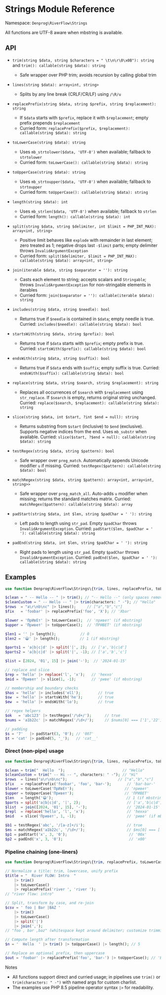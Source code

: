 # Strings Module Reference

Namespace: `Denprog\RiverFlow\Strings`

All functions are UTF-8 aware when mbstring is available.

## API
- `trim(string $data, string $characters = " \t\n\r\0\x0B"): string` and `trim(): callable(string $data): string`
  - Safe wrapper over PHP trim; avoids recursion by calling global trim
- `lines(string $data): array<int, string>`
  - Splits by any line break (CRLF/CR/LF) using `/\R/u`
- `replacePrefix(string $data, string $prefix, string $replacement): string`
  - If `$data` starts with `$prefix`, replace it with `$replacement`; empty prefix prepends `$replacement`
  - Curried form: `replacePrefix($prefix, $replacement): callable(string $data): string`
- `toLowerCase(string $data): string`
  - Uses `mb_strtolower($data, 'UTF-8')` when available; fallback to `strtolower`
  - Curried form: `toLowerCase(): callable(string $data): string`
- `toUpperCase(string $data): string`
  - Uses `mb_strtoupper($data, 'UTF-8')` when available; fallback to `strtoupper`
  - Curried form: `toUpperCase(): callable(string $data): string`
- `length(string $data): int`
  - Uses `mb_strlen($data, 'UTF-8')` when available; fallback to `strlen`
  - Curried form: `length(): callable(string $data): int`
- `split(string $data, string $delimiter, int $limit = PHP_INT_MAX): array<int, string>`
  - Positive limit behaves like `explode` with remainder in last element; zero treated as 1; negative drops last `-$limit` parts; empty delimiter throws `InvalidArgumentException`
  - Curried form: `split($delimiter, $limit = PHP_INT_MAX): callable(string $data): array<int, string>`
- `join(iterable $data, string $separator = ''): string`
  - Casts each element to string; accepts scalars and `Stringable`; throws `InvalidArgumentException` for non-stringable elements in iterables
  - Curried form: `join($separator = ''): callable(iterable $data): string`
- `includes(string $data, string $needle): bool`
  - Returns true if `$needle` is contained in `$data`; empty needle is true. Curried: `includes($needle): callable(string $data): bool`
- `startsWith(string $data, string $prefix): bool`
  - Returns true if `$data` starts with `$prefix`; empty prefix is true. Curried: `startsWith($prefix): callable(string $data): bool`
- `endsWith(string $data, string $suffix): bool`
  - Returns true if `$data` ends with `$suffix`; empty suffix is true. Curried: `endsWith($suffix): callable(string $data): bool`
- `replace(string $data, string $search, string $replacement): string`
  - Replaces all occurrences of `$search` with `$replacement` using `str_replace`. If `$search` is empty, returns original string unchanged. Curried: `replace($search, $replacement): callable(string $data): string`
- `slice(string $data, int $start, ?int $end = null): string`
  - Returns substring from `$start` (inclusive) to `$end` (exclusive). Supports negative indices from the end. Uses `mb_substr` when available. Curried: `slice($start, ?$end = null): callable(string $data): string`

- `testRegex(string $data, string $pattern): bool`
  - Safe wrapper over `preg_match`. Automatically appends Unicode modifier `u` if missing. Curried: `testRegex($pattern): callable(string $data): bool`
- `matchRegex(string $data, string $pattern): array<int, array<int, string>>`
  - Safe wrapper over `preg_match_all`. Auto-adds `u` modifier when missing; returns the standard matches matrix. Curried: `matchRegex($pattern): callable(string $data): array`
- `padStart(string $data, int $len, string $padChar = ' '): string`
  - Left pads to length using `str_pad`. Empty `$padChar` throws `InvalidArgumentException`. Curried: `padStart($len, $padChar = ' '): callable(string $data): string`
- `padEnd(string $data, int $len, string $padChar = ' '): string`
  - Right pads to length using `str_pad`. Empty `$padChar` throws `InvalidArgumentException`. Curried: `padEnd($len, $padChar = ' '): callable(string $data): string`

## Examples
```php
use function Denprog\RiverFlow\Strings\{trim, lines, replacePrefix, toLowerCase, toUpperCase, length, split, join, includes, startsWith, endsWith, replace, slice, testRegex, matchRegex, padStart, padEnd};

$clean = " -- Hello -- " |> trim(); // "-- Hello --" (only spaces removed)
$cleanCustom = " -- Hello -- " |> trim(characters: " -"); // "Hello"
$rows  = "a\r\nb\nc" |> lines();     // ["a","b","c"]
$fix   = 'foobar' |> replacePrefix('foo', 'X'); // 'Xbar'

$lower = 'ПрИвЕт' |> toLowerCase();  // 'привет' (if mbstring)
$upper = 'Привет' |> toUpperCase();  // 'ПРИВЕТ' (if mbstring)

$len1 = '' |> length();           // 0
$len2 = '😀' |> length();         // 1 (if mbstring)

$parts1 = 'a|b|c|d' |> split('|', 2);  // ['a','b|c|d']
$parts2 = 'a|b|c|d' |> split('|', -1); // ['a','b','c']

$list = [2024, '01', 15] |> join('-');  // '2024-01-15'

// replace and slice
$rep = 'hello' |> replace('l', 'x');   // 'hexxo'
$mid = 'Привет' |> slice(1, -1);       // 'риве' (if mbstring)

// membership and boundary checks
$has = 'hello' |> includes('ell');        // true
$sw  = 'hello' |> startsWith('he');       // true
$ew  = 'hello' |> endsWith('lo');         // true

// regex helpers
$ok   = 'abc123' |> testRegex('/\d+/');      // true
$nums = 'a1b22c' |> matchRegex('/\d+/');     // $nums[0] === ['1','22']

// padding
$s = '7'   |> padStart(3, '0'); // '007'
$t = 'cat' |> padEnd(5, '_');   // 'cat__'
```

### Direct (non-pipe) usage
```php
use function Denprog\RiverFlow\Strings\{trim, lines, replacePrefix, toLowerCase, toUpperCase, length, split, join, replace, slice, testRegex, matchRegex, padStart, padEnd};

$clean = trim("  Hello  ");                          // "Hello"
$cleanCustom = trim(" -- Hi -- ", characters: " -"); // "Hi"
$rows  = lines("a\r\nb\nc");                       // ["a","b","c"]
$fix   = replacePrefix('foobar', 'foo', 'bar-');       // 'bar-bar-'
$lower = toLowerCase('ПрИвЕт');                       // 'привет'
$upper = toUpperCase('Привет');                       // 'ПРИВЕТ'
$len   = length('😀');                                 // 1 (if mbstring)
$parts = split('a|b|c|d', '|', 2);                     // ['a','b|c|d']
$list  = join([2024, '01', 15], '-');                  // '2024-01-15'
$repl  = replace('hello', 'l', 'x');                   // 'hexxo'
$mid   = slice('Привет', 1, -1);                       // 'риве' (if mbstring)

$b1 = testRegex('abc', '/[a-z]+/i');                   // true
$ms = matchRegex('a1b22c', '/\d+/');                   // $ms[0] === ['1','22']
$p1 = padStart('x', 3, '0');                            // '00x'
$p2 = padEnd('x', 3, '0');                              // 'x00'
```

### Pipeline chaining (one-liners)
```php
use function Denprog\RiverFlow\Strings\{trim, replacePrefix, toLowerCase, toUpperCase, split, join, length, slice, replace};

// Normalize a title: trim, lowercase, unify prefix
$title = "  River FLOW: Intro  "
    |> trim()
    |> toLowerCase()
    |> replacePrefix('river ', 'river ');
// "river flow: intro"

// Split, transform by case, and re-join
$csv = ' foo | Bar |BAZ '
    |> trim()
    |> toLowerCase()
    |> split('|')
    |> join(',');
// "foo , bar ,baz" (whitespace kept around delimiter; customize trimming as needed)

// Compute length after transformation
$n = '  Hello  ' |> trim() |> toUpperCase() |> length(); // 5

// Replace an optional prefix, then uppercase
$out = 'foobar' |> replacePrefix('foo', 'bar-') |> toUpperCase(); // 'BAR-bar-'
```

Notes
- All functions support direct and curried usage; in pipelines use `trim()` or `trim(characters: " -")` with named args for custom charlist.
- The examples use PHP 8.5 pipeline operator syntax `|>` for readability.
